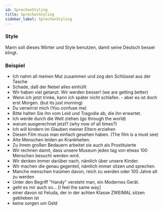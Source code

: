 ```yaml
---
id: SprechenStyling
title: SprechenStyling
sidebar_label: SprechenStyling
---
```


### Style

Mann soll dieses Wörter und Style benutzen, damit seine Deutsch besser klingt.

### Beispiel

- Ich nahm all meinen Mut zusammen und zog den Schlüssel aus der Tasche
- Schade, daß der Nebel alles einhüllt
- Wir haben viel getanzt. Wir werden besser! (we are getting better)
- Wenn ich jetzt trinke, kann ich später nicht schlafen. - aber es ist doch erst Morgen. (but its just morning)
- Du verwirrst mich (You confuse me)
- Bitte halten Sie ihn vom Leid und Tragodie ab, die ihn erwartet.
- Ich werde durch die Welt ziehen (go through the world)
- warum ausgerechnet jetzt? (why now of all times?)
- Ich will kindern im Glauben meiner Eltern erziehen
- Diesen Film muss man einfach gesehen haben. (The film is a must see)
- Alte Menschen leiden an Krankheiten.
- Zu ihrem großen Bedauern arbeitet sie auch als Prostituierte
- Wir rechnen damit, dass unsere Museum jedes tag von etwas 100 Menschen besucht werden wird.
- Wir denken immer darüber nach, nämlich über unsere Kinder.
- Wir machen die genau gegenteil, nämlich immer sitzen und sprechen.
- Manche menschen traümen davon, reich zu werden oder 100 Jahre alt zu werden
- Unter den Begriff "Handy" versteht man, ein Modernes Gerät.
- geht es mir auch so... [I feel the same way]
- einer davon ist Feluda, der in der achten Klasse ZWEIMAL sitzen geblieben ist
- keine sorgen um Geld
